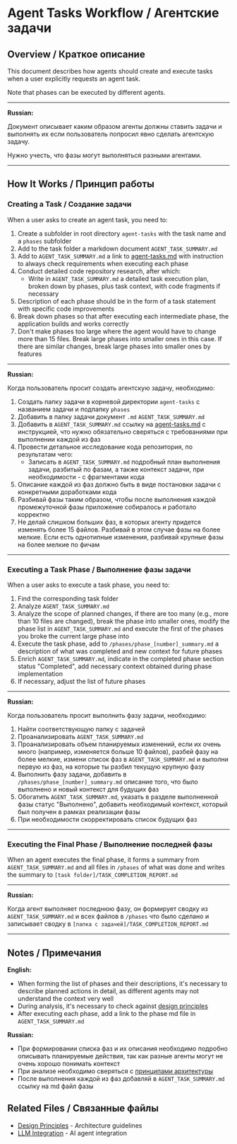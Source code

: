 # Agent Tasks Workflow / Агентские задачи

## Overview / Краткое описание

This document describes how agents should create and execute tasks when a user explicitly requests an agent task.

Note that phases can be executed by different agents.

---

**Russian:**

Документ описывает каким образом агенты должны ставить задачи и выполнять их если пользователь попросил явно сделать агентскую задачу.

Нужно учесть, что фазы могут выполняться разными агентами.

---

## How It Works / Принцип работы

### Creating a Task / Создание задачи

When a user asks to create an agent task, you need to:

1. Create a subfolder in root directory `agent-tasks` with the task name and a `phases` subfolder
2. Add to the task folder a markdown document `AGENT_TASK_SUMMARY.md`
3. Add to `AGENT_TASK_SUMMARY.md` a link to [agent-tasks.md](agent-tasks.md) with instruction to always check requirements when executing each phase
4. Conduct detailed code repository research, after which:
   - Write in `AGENT_TASK_SUMMARY.md` a detailed task execution plan, broken down by phases, plus task context, with code fragments if necessary
5. Description of each phase should be in the form of a task statement with specific code improvements
6. Break down phases so that after executing each intermediate phase, the application builds and works correctly
7. Don't make phases too large where the agent would have to change more than 15 files. Break large phases into smaller ones in this case. If there are similar changes, break large phases into smaller ones by features

---

**Russian:**

Когда пользователь просит создать агентскую задачу, необходимо:

1. Создать папку задачи в корневой директории `agent-tasks` с названием задачи и подпапку `phases`
2. Добавить в папку задачи документ `.md` `AGENT_TASK_SUMMARY.md`
3. Добавить в `AGENT_TASK_SUMMARY.md` ссылку на [agent-tasks.md](agent-tasks.md) с инструкцией, что нужно обязательно сверяться с требованиями при выполнении каждой из фаз
4. Провести детальное исследование кода репозитория, по результатам чего:
   - Записать в `AGENT_TASK_SUMMARY.md` подробный план выполнения задачи, разбитый по фазам, а также контекст задачи, при необходимости - с фрагментами кода
5. Описание каждой из фаз должно быть в виде постановки задачи с конкретными доработками кода
6. Разбивай фазы таким образом, чтобы после выполнения каждой промежуточной фазы приложение собиралось и работало корректно
7. Не делай слишком больших фаз, в которых агенту придется изменять более 15 файлов. Разбивай в этом случае фазы на более мелкие. Если есть однотипные изменения, разбивай крупные фазы на более мелкие по фичам

---

### Executing a Task Phase / Выполнение фазы задачи

When a user asks to execute a task phase, you need to:

1. Find the corresponding task folder
2. Analyze `AGENT_TASK_SUMMARY.md`
3. Analyze the scope of planned changes, if there are too many (e.g., more than 10 files are changed), break the phase into smaller ones, modify the phase list in `AGENT_TASK_SUMMARY.md` and execute the first of the phases you broke the current large phase into
4. Execute the task phase, add to `/phases/phase_[number]_summary.md` a description of what was completed and new context for future phases
5. Enrich `AGENT_TASK_SUMMARY.md`, indicate in the completed phase section status "Completed", add necessary context obtained during phase implementation
6. If necessary, adjust the list of future phases

---

**Russian:**

Когда пользователь просит выполнить фазу задачи, необходимо:

1. Найти соответствующую папку с задачей
2. Проанализировать `AGENT_TASK_SUMMARY.md`
3. Проанализировать объем планируемых изменений, если их очень много (например, изменяется больше 10 файлов), разбей фазу на более мелкие, измени список фаз в `AGENT_TASK_SUMMARY.md` и выполни первую из фаз, на которые ты разбил текущую крупную фазу
4. Выполнить фазу задачи, добавить в `/phases/phase_[number]_summary.md` описание того, что было выполнено и новый контекст для будущих фаз
5. Обогатить `AGENT_TASK_SUMMARY.md`, указать в разделе выполненной фазы статус "Выполнено", добавить необходимый контекст, который был получен в рамках реализации фазы
6. При необходимости скорректировать список будущих фаз

---

### Executing the Final Phase / Выполнение последней фазы

When an agent executes the final phase, it forms a summary from `AGENT_TASK_SUMMARY.md` and all files in `/phases` of what was done and writes the summary to `[task folder]/TASK_COMPLETION_REPORT.md`

---

**Russian:**

Когда агент выполняет последнюю фазу, он формирует сводку из `AGENT_TASK_SUMMARY.md` и всех файлов в `/phases` что было сделано и записывает сводку в `[папка с задачей]/TASK_COMPLETION_REPORT.md`

---

## Notes / Примечания

**English:**
- When forming the list of phases and their descriptions, it's necessary to describe planned actions in detail, as different agents may not understand the context very well
- During analysis, it's necessary to check against [design principles](../../architecture/design-principles.md)
- After executing each phase, add a link to the phase md file in `AGENT_TASK_SUMMARY.md`

**Russian:**
- При формировании списка фаз и их описания необходимо подробно описывать планируемые действия, так как разные агенты могут не очень хорошо понимать контекст
- При анализе необходимо сверяться с [принципами архитектуры](../../architecture/design-principles.md)
- После выполнения каждой из фаз добавляй в `AGENT_TASK_SUMMARY.md` ссылку на md файл фазы

## Related Files / Связанные файлы

- [Design Principles](../../architecture/design-principles.md) - Architecture guidelines
- [LLM Integration](../../features/ai-integration/llm-integration.md) - AI agent integration
